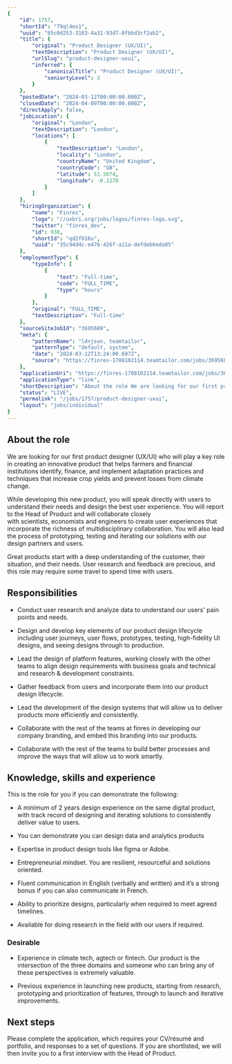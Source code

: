 ```yaml
---
{
	"id": 1757,
	"shortId": "79ql4es1",
	"uuid": "85c0d253-3183-4a31-93d7-8fbbd3cf2ab2",
	"title": {
		"original": "Product Designer (UX/UI)",
		"textDescription": "Product Designer (UX/UI)",
		"urlSlug": "product-designer-uxui",
		"inferred": {
			"canonicalTitle": "Product Designer (UX/UI)",
			"seniortyLevel": 3
		}
	},
	"postedDate": "2024-03-12T00:00:00.000Z",
	"closedDate": "2024-04-09T00:00:00.000Z",
	"directApply": false,
	"jobLocation": {
		"original": "London",
		"textDescription": "London",
		"locations": [
			{
				"textDescription": "London",
				"locality": "London",
				"countryName": "United Kingdom",
				"countryCode": "GB",
				"latitude": 51.5074,
				"longitude": -0.1278
			}
		]
	},
	"hiringOrganization": {
		"name": "Finres",
		"logo": "//uxbri.org/jobs/logos/finres-logo.svg",
		"twitter": "finres_dev",
		"id": 930,
		"shortId": "qd2fO16u",
		"uuid": "35c94d4c-e476-426f-a11a-defdeb6eda05"
	},
	"employmentType": {
		"typeInfo": [
			{
				"text": "Full-time",
				"code": "FULL_TIME",
				"type": "hours"
			}
		],
		"original": "FULL_TIME",
		"textDescription": "Full-time"
	},
	"sourceSiteJobId": "3695689",
	"meta": {
		"patternName": "ld+json, teamtailor",
		"patternType": "default, system",
		"date": "2024-03-12T13:24:00.697Z",
		"source": "https://finres-1708102114.teamtailor.com/jobs/3695689-product-designer-ux-ui?ittk=XODJXIGHSB"
	},
	"applicationUri": "https://finres-1708102114.teamtailor.com/jobs/3695689-product-designer-ux-ui?ittk=XODJXIGHSB",
	"applicationType": "link",
	"shortDescription": "About the role We are looking for our first product designer (UX/UI/) who will play a key role in creating an innovative product that helps farmers and financial institutions identify, finance, and",
	"status": "LIVE",
	"permalink": "/jobs/1757/product-designer-uxui",
	"layout": "jobs/individual"
}
---
```

<h2>About the role</h2><p>We are looking for our first product designer (UX/UI) who will play a key role in creating an innovative product that helps farmers and financial institutions identify, finance, and implement adaptation practices and techniques that increase crop yields and prevent losses from climate change.</p><p>While developing this new product, you will speak directly with users to understand their needs and design the best user experience. You will report to the Head of Product and will&nbsp;collaborate closely with&nbsp;scientists,&nbsp;economists and engineers to create user experiences that incorporate the richness of multidisciplinary collaboration. You will also lead the process of prototyping, testing and iterating&nbsp;our solutions with our design partners and users.</p><p>Great products start with a deep understanding of the customer, their situation, and their needs. User research and feedback are precious, and this role may require some travel to spend time with users.</p><h2>Responsibilities</h2><ul><li><p>Conduct user research and analyze data to understand our users' pain points and needs.</p></li></ul><ul><li><p>Design and develop key elements of our product design lifecycle including user journeys, user flows, prototypes, testing, high-fidelity UI designs, and seeing designs through to production.</p></li><li><p>Lead the design of platform features, working closely with the other teams to align design requirements with business goals and technical and research &amp; development constraints.</p></li><li><p>Gather feedback from users and incorporate them into our product design lifecycle.</p></li><li><p>Lead the development of the design systems that will allow us to deliver products more efficiently and consistently.</p></li><li><p>Collaborate with the rest of the teams at finres in developing our company branding, and embed this branding into our products.</p></li><li><p>Collaborate with the rest of the teams to build better processes and improve the ways that will allow us to work smartly.</p></li></ul><h2>Knowledge, skills and experience</h2><p>This is the role for you if you can demonstrate the following:</p><ul><li><p>A minimum of 2 years design experience on the same digital product, with track record&nbsp;of designing and iterating solutions to consistently deliver value to users.</p></li><li><p>You can demonstrate you can design data and analytics products</p></li><li><p>Expertise in product design tools like figma or Adobe.</p></li><li><p>Entrepreneurial mindset. You are resilient, resourceful and solutions oriented.</p></li><li><p>Fluent communication in English (verbally and written) and&nbsp;it’s a strong bonus if you can also communicate in French.</p></li><li><p>Ability to prioritize designs, particularly when required to meet agreed timelines.</p></li><li><p>Available for doing research in the field with our users if required.</p></li></ul><h3>Desirable</h3><ul><li><p>Experience in climate tech, agtech or fintech. Our product is the intersection of the three domains and someone who can bring any of these perspectives is extremely valuable.</p></li><li><p>Previous experience in launching new products, starting from research, prototyping and prioritization of features, through to launch and iterative improvements.</p></li></ul><h2>Next steps</h2><p>Please complete the application, which requires your CV/résumé and portfolio, and responses to a set of questions. If you are shortlisted, we will then invite you to&nbsp;a first&nbsp;interview&nbsp;with the Head of Product.&nbsp;</p>
